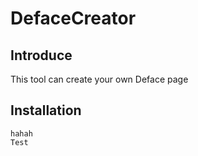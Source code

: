 # DefaceCreator

## Introduce
This tool can create your own Deface page

## Installation

```
hahah
Test
```
